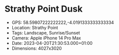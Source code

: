 # Strathy Point Dusk

- GPS: 58.59807222222222,-4.0191333333333334
- Location: Strathy Point
- Tags: Landscape, Sunrise/Sunset
- Camera: Apple iPhone 14 Pro Max
- Date: 2023-04-20T21:30:53.000+01:00
- Dimensions: 4027x3020
